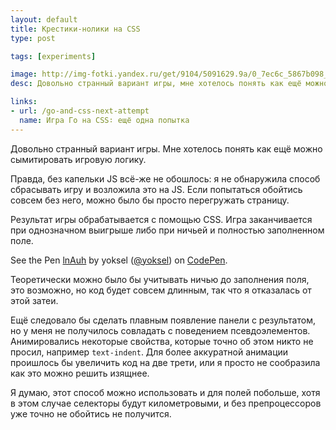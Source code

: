 ```yaml
---
layout: default
title: Крестики-нолики на CSS
type: post

tags: [experiments]

image: http://img-fotki.yandex.ru/get/9104/5091629.9a/0_7ec6c_5867b098_orig
desc: Довольно странный вариант игры, мне хотелось понять как ещё можно сымитировать игровую логику.

links:
- url: /go-and-css-next-attempt
  name: Игра Го на CSS∶ ещё одна попытка
---
```


Довольно странный вариант игры. <!--more-->
Мне хотелось понять как ещё можно сымитировать игровую логику.

Правда, без капельки JS всё-же не обошлось: я не обнаружила способ сбрасывать игру и возложила это на JS. Если попытаться обойтись совсем без него, можно было бы просто перегружать страницу.

Результат игры обрабатывается с помощью CSS.
Игра заканчивается при однозначном выигрыше либо при ничьей и полностью заполненном поле.

<p data-height="450" data-theme-id="0" data-slug-hash="lnAuh" data-default-tab="result" class='codepen'>See the Pen <a href='http://codepen.io/yoksel/pen/lnAuh'>lnAuh</a> by yoksel (<a href='http://codepen.io/yoksel'>@yoksel</a>) on <a href='http://codepen.io'>CodePen</a>.</p>
<script async src="//codepen.io/assets/embed/ei.js"></script>

Теоретически можно было бы учитывать ничью до заполнения поля, это возможно, но код будет совсем длинным, так что я отказалась от этой затеи.

Ещё следовало бы сделать плавным появление панели с результатом, но у меня не получилось совладать с поведением псевдоэлементов. Анимировались некоторые свойства, которые точно об этом никто не просил, например <code>text-indent</code>. Для более аккуратной анимации проишлось бы увеличить код на две трети, или я просто не сообразила как это можно решить изящнее.

Я думаю, этот способ можно использовать и для полей побольше, хотя в этом случае селекторы будут километровыми, и без препроцессоров уже точно не обойтись не получится.